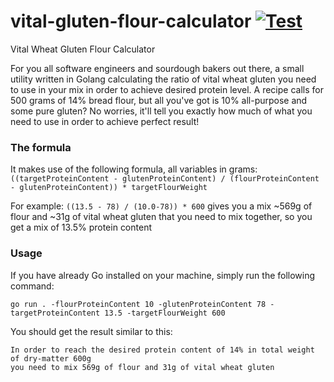 # vital-gluten-flour-calculator [![Test](https://github.com/adikm/vital-gluten-flour-calculator/actions/workflows/test.yml/badge.svg)](https://github.com/adikm/vital-gluten-flour-calculator/actions/workflows/test.yml)

Vital Wheat Gluten Flour Calculator

For you all software engineers and sourdough bakers out there, a small utility written in Golang calculating the ratio
of vital wheat gluten you need to use in your mix in order to achieve desired protein level.
A recipe calls for 500 grams of 14% bread flour, but all you've got is 10% all-purpose and some pure gluten?
No worries, it'll tell you exactly how much of what you need to use in order to achieve perfect result!

### The formula

It makes use of the following formula, all variables in grams:
`((targetProteinContent - glutenProteinContent) / (flourProteinContent - glutenProteinContent)) * targetFlourWeight`

For example:
`((13.5 - 78) / (10.0-78)) * 600`
gives you a mix ~569g of flour and ~31g of vital wheat gluten that you need to mix together, so you get a mix of 13.5%
protein content

### Usage

If you have already Go installed on your machine, simply run the following command:

```shell
go run . -flourProteinContent 10 -glutenProteinContent 78 -targetProteinContent 13.5 -targetFlourWeight 600
```

You should get the result similar to this:

```text
In order to reach the desired protein content of 14% in total weight of dry-matter 600g
you need to mix 569g of flour and 31g of vital wheat gluten
```